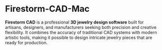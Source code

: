 # Firestorm-CAD-Mac
**Firestorm CAD** is a professional **3D jewelry design software** built for artisans, designers, and manufacturers seeking both precision and creative flexibility. It combines the accuracy of traditional CAD systems with modern artistic tools, making it possible to design intricate jewelry pieces that are ready for production.  
